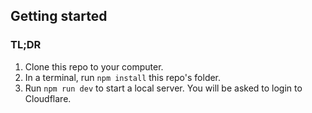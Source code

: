 ## Getting started

### TL;DR
1. Clone this repo to your computer.
1. In a terminal, run `npm install` this repo's folder.
1. Run `npm run dev` to start a local server. You will be asked to login to Cloudflare.
